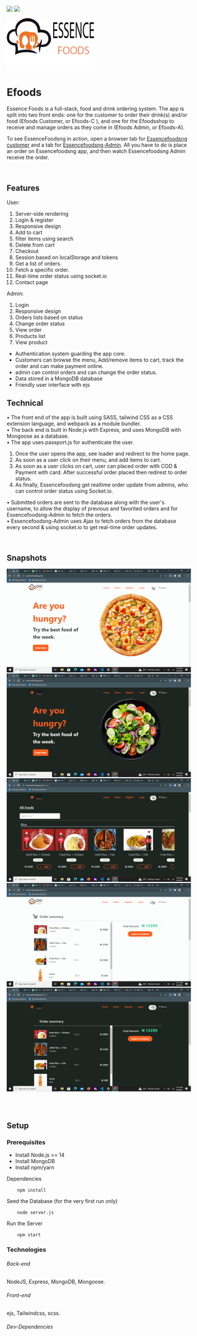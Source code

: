 <p>
  <img src="https://img.shields.io/badge/Nodejs-14.16.+-green.svg">
  <img src="https://img.shields.io/badge/Express-4.17.+-purple.svg">
</p>
<img src="public/img/essencefoods.png" />

# Efoods

Essence Foods is a full-stack, food and drink ordering system. The app is split into two front ends: one for the customer to order their drink(s) and/or food (Efoods Customer, or Efoods-C ), and one for the Efoodsshop to receive and manage orders as they come in (Efoods Admin, or Efoods-A).<br />

To see EssenceFoodsng in action, open a browser tab for <a href="https://essencefoodsng.com/">Essencefoodsng customer</a> and a tab for <a href="https://essencefoodsng.com/">Essencefoodsng-Admin</a>. All you have to do is place an order on Essencefoodsng app, and then watch Essencefoodsng Admin receive the order.
<br />
<br /><br />

## Features

User:

1. Server-side rendering
2. Login & register
3. Responsive design
4. Add to cart
5. filter items using search
6. Delete from cart
7. Checkout
8. Session based on localStorage and tokens
9. Get a list of orders.
10. Fetch a specific order.
11. Real-time order status using socket.io
12. Contact page

Admin:

1. Login
2. Responsive design
3. Orders lists based on status
4. Change order status
5. View order
6. Products list
7. View product

- Authentication system guarding the app core.
- Customers can browse the menu, Add/remove items to cart, track the order and can make payment online.
- admin can control orders and can change the order status.
- Data stored in a MongoDB database
- Friendly user interface with ejs

## Technical

• The front end of the app is built using SASS, tailwind CSS as a CSS extension language, and webpack as a module bundler.<br />
• The back end is built in Node.js with Express, and uses MongoDB with Mongoose as a database.<br />
• The app uses passport.js for authenticate the user.<br />

1.  Once the user opens the app, see loader and redirect to the home page.<br />
2.  As soon as a user click on their menu, and add items to cart.<br />
3.  As soon as a user clicks on cart, user can placed order with COD & Payment with card. After successful order placed then redirest to order status.<br />
4.  As finally, Essencefoodsng get realtime order update from admins, who can control order status using Socket.io.

• Submitted orders are sent to the database along with the user's username, to allow the display of previous and favorited orders and for Essencefoodsng-Admin to fetch the orders.<br />
• Essencefoodsng-Admin uses Ajax to fetch orders from the database every second & using socket.io to get real-time order updates. <br />
<br /><br />

## Snapshots

![homelightmode1](/gitpics/lightmodal.png)
![homedarkmode1](/gitpics/darkmodal.png)
![menudarkmode1](/gitpics/darkmenu.png)
![OrderSummarypage](/gitpics/lightcart.png)
![image](/gitpics/darkcart.png)

<br /><br />

## Setup

### Prerequisites

- Install Node.js >= 14
- Install MongoDB
- Install npm/yarn

Dependencies

```shell
    npm install
```

Seed the Database (for the very first run only)

```shell
    node server.js
```

Run the Server

```shell
    npm start
```

### Technologies

###### Back-end

NodeJS, Express, MongoDB, Mongoose.

###### Front-end

ejs, Tailwindcss, scss.
###### Dev-Dependencies
